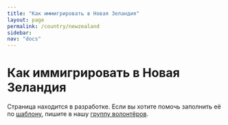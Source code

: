 ```yaml
---
title: "Как иммигрировать в Новая Зеландия"
layout: page
permalink: /country/newzealand
sidebar:
nav: "docs"
---
```


# Как иммигрировать в Новая Зеландия

Страница находится в разработке. Если вы хотите помочь заполнить её по [шаблону](/template), пишите в нашу [группу волонтёров](https://t.me/+FHi3FnJaoWJkMDAx).
